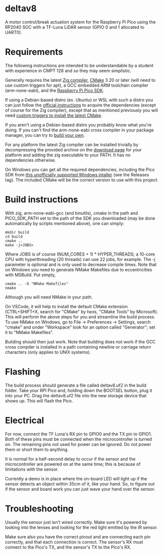 # deltav8
A motor control/break actuation system for the Raspberry Pi Pico using the RP2040 SOC with a TF-Luna LiDAR sensor (GPIO 0 and 1 allocated to UART0).

# Requirements
The following instructions are intended to be understandable by a student with experience in CMPT 128 and so they may seem simplistic.

Generally requires the latest [Zig compiler](https://ziglang.org/download/), [CMake](https://cmake.org/download/) 3.20 or later (will need to use custom triggers for apt), a GCC embedded ARM toolchain compiler (arm-none-eabi), and the [Raspberry Pi Pico SDK](https://github.com/raspberrypi/pico-sdk).

If using a Debian-based distro (ex. Ubuntu) or WSL with such a distro you can just follow the [official instructions](https://datasheets.raspberrypi.com/pico/getting-started-with-pico.pdf) to acquire the dependencies (except of course for the Zig compiler), except that as mentioned previously you will need [custom triggers to install the latest CMake](https://askubuntu.com/questions/355565/how-do-i-install-the-latest-version-of-cmake-from-the-command-line).

If you aren't using a Debian-based distro you probably know what you're doing. If you can't find the arm-none-eabi cross compiler in your package manager, you can try to [build your own](https://wiki.osdev.org/GCC_Cross-Compiler).

For any platform the latest Zig compiler can be installed trivially by decompressing the provided archive on the [download page](https://ziglang.org/download/) for your platform and adding the zig executable to your PATH. It has no dependencies otherwise.

On Windows you can get all the required dependencies, including the Pico SDK from [this unofficially supported Windows intaller](https://github.com/ndabas/pico-setup-windows) (see the Releases tag). The included CMake will be the correct version to use with this project.

# Build instructions
With zig, arm-none-eabi-gcc (and binutils), cmake in the path and PICO_SDK_PATH set to the path of the SDK you downloaded (may be done automatically by scripts mentioned above), one can simply:

```
mkdir build
cd build
cmake ..
make -j<JOBS>
```

Where JOBS is of course (NUM_CORES + 1) * HYPER_THREADS; a 10-core CPU with hyperthreading (20 threads) can use 22 jobs, for example. The -j parameter is optional and is only used to decrease compile times.
Note that on Windows you need to generate NMake Makefiles due to eccentricities with MSBuild. Put simply,

```
cmake .. -G "NMake Makefiles"
nmake
```

Although you will need NMake in your path.

On VSCode, it will help to install the default CMake extension (CTRL+SHIFT+X, search for "CMake" by twxs, "CMake Tools" by Microsoft). This will perform the above steps for you and streamline the build process. To use NMake on Windows, go to File -> Preferences -> Settings, search "cmake" and under "Workspace" look for an option called "Generator"; set it to "NMake Makefiles".

Building should then just work. Note that building does not work if the GCC cross compiler is installed in a path containing newline or carriage return characters (only applies to UNIX systems).

# Flashing
The build process should generate a file called deltav8.uf2 in the build folder. Take your RPI Pico and, holding down the BOOTSEL button, plug it into your PC. Drag the deltav8.uf2 file into the new storage device that shows up. This will flash the Pico.

# Electrical
For now, connect the TF Luna's RX pin to GPIO0 and the TX pin to GPIO1. Both of these pins must be connected when the microcontroller is turned on. The remaining pins not used for power can be ignored. Do not power them or short them to anything.

It is normal for a half-second delay to occur if the sensor and the microcontroller are powered on at the same time; this is because of limitations with the sensor.

Currently a demo is in place where the on-board LED will light up if the sensor detects an object within 35cm of it, like your hand. So, to figure out if the sensor and board work you can just wave your hand over the sensor.

# Troubleshooting
Usually the sensor just isn't wired correctly. Make sure it's powered by looking into the lenses and looking for the red light emitted by the IR sensor.

Make sure also you have the correct pinout and are connecting each pin correctly, and that each connection is correct. The sensor's RX must connect to the Pico's TX, and the sensor's TX to the Pico's RX.